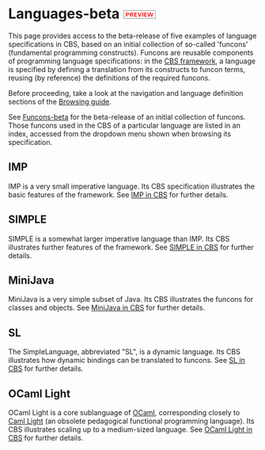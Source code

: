 Languages-beta ![PREVIEW](../Funcons-beta/preview.png)
==============

This page provides access to the beta-release of five examples of language
specifications in CBS, based on an initial collection of so-called 'funcons' 
(fundamental programming constructs). Funcons are reusable components of 
programming language specifications: in the [CBS framework], a language is 
specified by defining a translation from its constructs to funcon terms, 
reusing (by reference) the definitions of the required funcons. 

Before proceeding, take a look at the navigation and language definition
sections of the [Browsing guide].

See [Funcons-beta] for the beta-release of an initial collection of funcons.
Those funcons used in the CBS of a particular language are listed in an index,
accessed from the dropdown menu shown when browsing its specification.

IMP
---

IMP is a very small imperative language. Its CBS specification illustrates the 
basic features of the framework. See [IMP in CBS] for further details.

SIMPLE
------

SIMPLE is a somewhat larger imperative language than IMP. Its CBS illustrates
further features of the framework. See [SIMPLE in CBS] for further details. 

MiniJava
--------

MiniJava is a very simple subset of Java. Its CBS illustrates the funcons 
for classes and objects. See [MiniJava in CBS] for further details. 

SL
--

The SimpleLanguage, abbreviated "SL", is a dynamic language. Its CBS illustrates
how dynamic bindings can be translated to funcons. See [SL in CBS] for further
details. 

OCaml Light
-----------

OCaml Light is a core sublanguage of [OCaml], corresponding closely to 
[Caml Light] (an obsolete pedagogical functional programming language). 
Its CBS illustrates scaling up to a medium-sized language. 
See [OCaml Light in CBS] for further details.


[CBS framework]: ../index.md

[Browsing guide]: ../Guide/Browsing.md

[Funcons-beta]: ../Funcons-beta/index.md

[IMP in CBS]: IMP/index.md

[SIMPLE in CBS]: SIMPLE/index.md

[MiniJava in CBS]: MiniJava/index.md

[SL in CBS]: SL/index.md

[OCaml Light in CBS]: OCaml-Light/index.md

[Caml Light]: https://caml.inria.fr/caml-light/

[Published specification of Caml Light]: http://plancomps.org/taosd2015/

[OCaml]: http://ocaml.org
